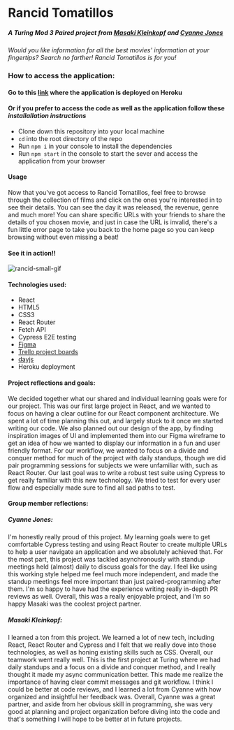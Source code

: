 # Rancid Tomatillos
##### A Turing Mod 3 Paired project from [Masaki Kleinkopf](https://github.com/masaki-kleinkopf) and [Cyanne Jones](https://github.com/Cyanne-Jones)

*Would you like information for all the best movies' information at your fingertips? Search no farther! Rancid Tomatillos is for you!*

### How to access the application:
#### Go to this [link](https://shrouded-brushlands-38554.herokuapp.com/) where the application is deployed on Heroku

#### Or if you prefer to access the code as well as the application follow these *installallation instructions*

- Clone down this repository into your local machine
- `cd` into the root directory of the repo
- Run `npm i` in your console to install the dependencies
- Run `npm start` in the console to start the sever and access the application from your browser

#### Usage

Now that you've got access to Rancid Tomatillos, feel free to browse through the collection of films and click on the ones you're interested in to see their details. You can see the day it was released, the revenue, genre and much more! You can share specific URLs with your friends to share the details of you chosen movie, and just in case the URL is invalid, there's a fun little error page to take you back to the home page so you can keep browsing without even missing a beat! 

#### See it in action!!

![rancid-small-gif](https://user-images.githubusercontent.com/97985027/179608552-372f2874-b70e-4037-8047-6270a1bd0234.gif)


#### Technologies used:
- React
- HTML5 
- CSS3
- React Router
- Fetch API
- Cypress E2E testing
- [Figma](https://www.figma.com/file/bDXv7JZI9Q6gJaoBgW00EF/Rancid-Tomatillos?node-id=0%3A1)
- [Trello project boards](https://trello.com/b/l2U7DuyT/rancid-tomatillos)
- [dayjs](https://day.js.org/)
- Heroku deployment

#### Project reflections and goals:

We decided together what our shared and individual learning goals were for our project. This was our first large project in React, and we wanted to focus on having a clear outline for our React component architecture. We spent a lot of time planning this out, and largely stuck to it once we started writing our code. We also planned out our design of the app, by finding inspiration images of UI and implemented them into our Figma wireframe to get an idea of how we wanted to display our information in a fun and user friendly format. For our workflow, we wanted to focus on a divide and conquer method for much of the project with daily standups, though we did pair programming sessions for subjects we were unfamiliar with, such as React Router. Our last goal was to write a robust test suite using Cypress to get really familiar with this new technology. We tried to test for every user flow and especially made sure to find all sad paths to test.

#### Group member reflections:

##### Cyanne Jones: 
I'm honestly really proud of this project. My learning goals were to get comfortable Cypress testing and using React Router to create multiple URLs to help a user navigate an application and we absolutely achieved that. For the most part, this project was tackled asynchronously with standup meetings held (almost) daily to discuss goals for the day. I feel like using this working style helped me feel much more independent, and made the standup meetings feel more important than just paired-programming after them. I'm so happy to have had the experience writing really in-depth PR reviews as well. Overall, this was a really enjoyable project, and I'm so happy Masaki was the coolest project partner.

##### Masaki Kleinkopf:
I learned a ton from this project. We learned a lot of new tech, including React, React Router and Cypress and I felt that we really dove into those technologies, as well as honing existing skills such as CSS. Overall, our teamwork went really well. This is the first project at Turing where we had daily standups and a focus on a divide and conquer method, and I really thought it made my async communication better. This made me realize the importance of having clear commit messages and git workflow. I think I could be better at code reviews, and I learned a lot from Cyanne with how organized and insightful her feedback was. Overall, Cyanne was a great partner, and aside from her obvious skill in programming, she was very good at planning and project organization before diving into the code and that's something I will hope to be better at in future projects. 
